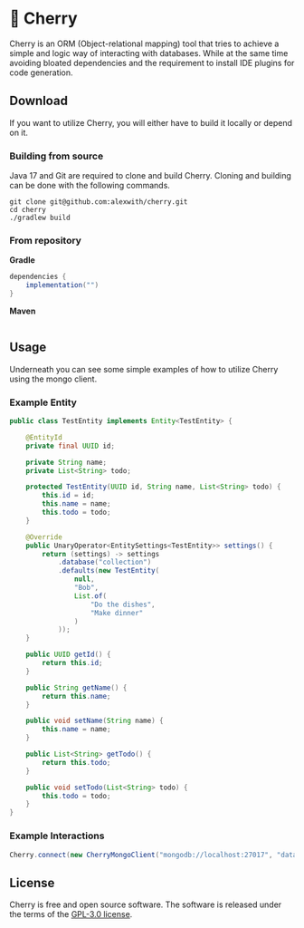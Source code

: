 # 🍒 Cherry

Cherry is an ORM (Object-relational mapping) tool that tries to achieve a simple and logic way of interacting with databases. While at
the same time avoiding bloated dependencies and the requirement to install IDE plugins for code generation.

## Download
If you want to utilize Cherry, you will either have to build it locally or depend on it.

### Building from source
Java 17 and Git are required to clone and build Cherry. Cloning and building can be done with the following commands. 

```
git clone git@github.com:alexwith/cherry.git
cd cherry
./gradlew build
```


### From repository

**Gradle**<br>

```groovy
dependencies {
    implementation("")
}
```

**Maven**<br>

```xml
```

## Usage
Underneath you can see some simple examples of how to utilize Cherry using the mongo client.

### Example Entity
```java
public class TestEntity implements Entity<TestEntity> {

    @EntityId
    private final UUID id;

    private String name;
    private List<String> todo;

    protected TestEntity(UUID id, String name, List<String> todo) {
        this.id = id;
        this.name = name;
        this.todo = todo;
    }

    @Override
    public UnaryOperator<EntitySettings<TestEntity>> settings() {
        return (settings) -> settings
            .database("collection")
            .defaults(new TestEntity(
                null,
                "Bob",
                List.of(
                    "Do the dishes",
                    "Make dinner"
                )
            ));
    }

    public UUID getId() {
        return this.id;
    }

    public String getName() {
        return this.name;
    }

    public void setName(String name) {
        this.name = name;
    }

    public List<String> getTodo() {
        return this.todo;
    }

    public void setTodo(List<String> todo) {
        this.todo = todo;
    }
}

```

### Example Interactions
```java
Cherry.connect(new CherryMongoClient("mongodb://localhost:27017", "database"));
```

## License
Cherry is free and open source software. The software is released under the terms of
the [GPL-3.0 license]("https://github.com/alexwith/cherry/blob/main/LICENSE").